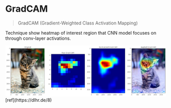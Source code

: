 # GradCAM

> GradCAM (Gradient-Weighted Class Activation Mapping)

Technique show heatmap of interest region that CNN model focuses on through conv-layer activations.

<img src="assets/cat-grad-cam.jpg" />
[ref](https://dlhr.de/8)
